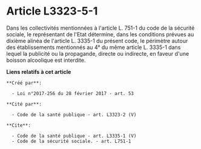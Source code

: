 # Article L3323-5-1

Dans les collectivités mentionnées à l'article L. 751-1 du code de la sécurité sociale, le représentant de l'Etat détermine,
dans les conditions prévues au dixième alinéa de l'article L. 3335-1 du présent code, le périmètre autour des établissements
mentionnés au 4° du même article L. 3335-1 dans lequel la publicité ou la propagande, directe ou indirecte, en faveur d'une
boisson alcoolique est interdite.

**Liens relatifs à cet article**

	**Créé par**:

	  - Loi n°2017-256 du 28 février 2017 - art. 53

	**Cité par**:

	  - Code de la santé publique - art. L3323-2 (V)

	**Cite**:

	  - Code de la santé publique - art. L3335-1 (V)
	  - Code de la sécurité sociale. - art. L751-1
